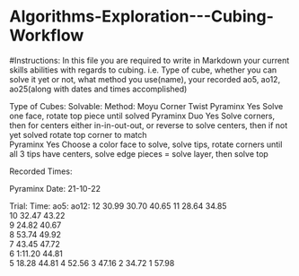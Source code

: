 # Algorithms-Exploration---Cubing-Workflow

#Instructions: In this file you are required to write in Markdown your current skills abilities with regards to cubing. 
i.e. Type of cube, whether you can solve it yet or not, what method you use(name), your recorded ao5, ao12, ao25(along with dates and times accomplished)

Type of Cubes:                      Solvable:           Method:
Moyu Corner Twist Pyraminx          Yes                 Solve one face, rotate top piece until solved
Pyraminx Duo                        Yes                 Solve corners, then for centers either in-in-out-out, or reverse to solve centers, then if not yet solved rotate 																												 top corner to match      
Pyraminx                            Yes                 Choose a color face to solve, solve tips, rotate corners until all 3 tips have centers, solve edge pieces = solve 																												layer, then solve top

Recorded Times:

Pyraminx Date: 21-10-22

Trial:       Time:        ao5:        ao12:
12           30.99        30.70       40.65
11           28.64        34.85   
10           32.47        43.22    
9            24.82        40.67            
8            53.74        49.92    
7            43.45        47.72   
6            1:11.20      44.81       
5            18.28        44.81
4            52.56
3            47.16
2            34.72
1            57.98
